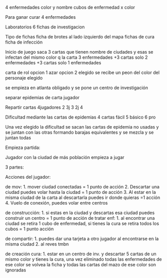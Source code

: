 4 enfermedades color y nombre
cubos de enfermedad x color

Para ganar
curar 4 enfermedades 

Laboratorios
6 fichas de investigacion


Tipo de fichas
ficha de brotes al lado izquierdo del mapa
fichas de cura
ficha de infección


Inicio de juego
saca 3 cartas que tienen nombre de ciudades y esas se infectan del mismo color q la carta 3 enfermedades
+3 cartas solo 2 enfermedades
+3 cartas solo 1 enfermedades

carta de rol opcion 1 azar opcion 2 elegido se recibe un peon del color del personaje elegido

se empieza en atlanta obligado y se pone un centro de investigación

separar epidemias de carta jugador

Repartir cartas
4jugadores 2
3j 3
2j 4

Dificultad mediante las cartas de epidemias
4 cartas fácil
5 básico
6 pro

Una vez elegido la dificultad se sacan las cartas de epidemia no usadas y se juntan con las otras formando barajas equivalentes y se mezcla y se juntan todas

Empieza partida:

Jugador con la ciudad de más población empieza a jugar

3 partes:

Acciones del jugador:

de mov:
	1. mover ciudad conectadas  = 1 punto de acción
	2. Descartar una ciudad puedes volar hasta la ciudad = 1 punto de acción
	3. Al estar en la misma ciudad de la carta al descartarla puedes ir donde quieras  =1 acción
	4. Vuelo de conexión, puedes volar entre centros

de construcción:
	1. si estas en la ciudad y descartas esa ciudad puedes construir un centro = 1 punto de acción
de tratar enf:
	1. al encontrar una ciudad se retira 1 cubo de enfermedad, si tienes la cura se retira todos los cubos = 1 punto acción

de compartir:
	1. puedes dar una tarjeta a otro jugador al encontrarse en la misma ciudad
	2. al reves tmbn

de creación cura:
	1. estar en un centro de inv. y descartar 5 cartas de un mismo color y tienes la cura, una vez eliminado todas las enfermedades de ese color se volvea la ficha y todas las cartas del mazo de ese color son ignoradas



